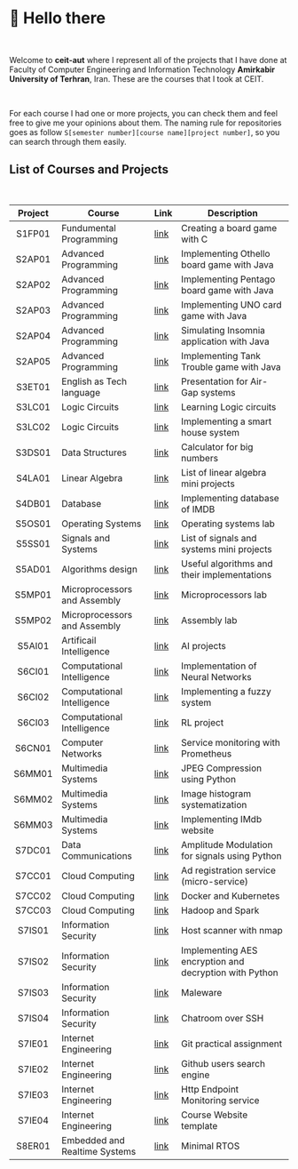 # :ghost: Hello there

<br />

Welcome to **ceit-aut** where I represent all of the projects that I have done at 
Faculty of Computer Engineering and Information Technology **Amirkabir University of Terhran**, Iran.
These are the courses that I took at CEIT.

<br />

For each course I had one or more projects, you can check them and feel free to give me your opinions about them.
The naming rule for repositories goes as follow ```S[semester number][course name][project number]```, so you can
search through them easily.

## List of Courses and Projects

<br />

| Project      | Course | Link | Description |
| :-----------: | ----------- |--|-----------|
| S1FP01 | Fundumental Programming |[link](https://github.com/ceit-aut/S1FP01)| Creating a board game with C |
| S2AP01 | Advanced Programming | [link](https://github.com/ceit-aut/S2AP01) | Implementing Othello board game with Java |
| S2AP02 | Advanced Programming | [link](https://github.com/ceit-aut/S2AP02) | Implementing Pentago board game with Java |
| S2AP03 | Advanced Programming | [link](https://github.com/ceit-aut/S2AP03) | Implementing UNO card game with Java |
| S2AP04 | Advanced Programming | [link](https://github.com/ceit-aut/S2AP04) | Simulating Insomnia application with Java |
| S2AP05 | Advanced Programming | [link](https://github.com/ceit-aut/S2AP05) | Implementing Tank Trouble game with Java |
| S3ET01 | English as Tech language | [link](https://github.com/ceit-aut/S3ET01) | Presentation for Air-Gap systems |
| S3LC01 | Logic Circuits | [link](https://github.com/ceit-aut/S3LC01) | Learning Logic circuits |
| S3LC02 | Logic Circuits | [link](https://github.com/ceit-aut/S3LC02) | Implementing a smart house system |
| S3DS01 | Data Structures | [link](https://github.com/ceit-aut/S3DS01) | Calculator for big numbers |
| S4LA01 | Linear Algebra | [link](https://github.com/ceit-aut/S4LA01) | List of linear algebra mini projects |
| S4DB01 | Database | [link](https://github.com/ceit-aut/S4DB01) | Implementing database of IMDB |
| S5OS01 | Operating Systems | [link](https://github.com/ceit-aut/S5OS01) | Operating systems lab |
| S5SS01 | Signals and Systems | [link](https://github.com/ceit-aut/S5SS01) | List of signals and systems mini projects |
| S5AD01 | Algorithms design | [link](https://github.com/ceit-aut/S5AD01) | Useful algorithms and their implementations |
| S5MP01 | Microprocessors and Assembly | [link](https://github.com/ceit-aut/S5MP01) | Microprocessors lab |
| S5MP02 | Microprocessors and Assembly | [link](https://github.com/ceit-aut/S5MP02) | Assembly lab |
| S5AI01 | Artificail Intelligence | [link](https://github.com/ceit-aut/S5AI01) | AI projects |
| S6CI01 | Computational Intelligence | [link](https://github.com/ceit-aut/S6CI01) | Implementation of Neural Networks |
| S6CI02 | Computational Intelligence | [link](https://github.com/ceit-aut/S6CI02) | Implementing a fuzzy system |
| S6CI03 | Computational Intelligence | [link](https://github.com/ceit-aut/S6CI03) | RL project |
| S6CN01 | Computer Networks | [link](https://github.com/ceit-aut/S6CN01) | Service monitoring with Prometheus |
| S6MM01 | Multimedia Systems | [link](https://github.com/ceit-aut/S6MM01) | JPEG Compression using Python |
| S6MM02 | Multimedia Systems | [link](https://github.com/ceit-aut/S6MM02) | Image histogram systematization |
| S6MM03 | Multimedia Systems | [link](https://github.com/ceit-aut/S6MM03) | Implementing IMdb website |
| S7DC01 | Data Communications | [link](https://github.com/ceit-aut/S7DC01) | Amplitude Modulation for signals using Python |
| S7CC01 | Cloud Computing | [link](https://github.com/ceit-aut/S7CC01) | Ad registration service (micro-service) |
| S7CC02 | Cloud Computing | [link](https://github.com/ceit-aut/S7CC02) | Docker and Kubernetes |
| S7CC03 | Cloud Computing | [link](https://github.com/ceit-aut/S7CC03) | Hadoop and Spark |
| S7IS01 | Information Security | [link](https://github.com/ceit-aut/S7IS01) | Host scanner with nmap |
| S7IS02 | Information Security | [link](https://github.com/ceit-aut/S7IS02) | Implementing AES encryption and decryption with Python |
| S7IS03 | Information Security | [link](https://github.com/ceit-aut/S7IS03) | Maleware |
| S7IS04 | Information Security | [link](https://github.com/ceit-aut/S7IS04) | Chatroom over SSH |
| S7IE01 | Internet Engineering | [link](https://github.com/ceit-aut/S7IE01) | Git practical assignment |
| S7IE02 | Internet Engineering | [link](https://github.com/ceit-aut/S7IE02) | Github users search engine |
| S7IE03 | Internet Engineering | [link](https://github.com/ceit-aut/S7IE03) | Http Endpoint Monitoring service |
| S7IE04 | Internet Engineering | [link](https://github.com/ceit-aut/S7IE04) | Course Website template |
| S8ER01 | Embedded and Realtime Systems | [link](https://github.com/amirhnajafiz-university/S8ER01) | Minimal RTOS |
